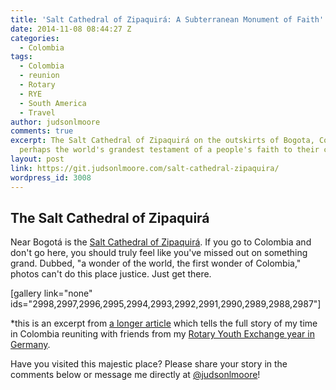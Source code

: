 ```yaml
---
title: 'Salt Cathedral of Zipaquirá: A Subterranean Monument of Faith'
date: 2014-11-08 08:44:27 Z
categories:
  - Colombia
tags:
  - Colombia
  - reunion
  - Rotary
  - RYE
  - South America
  - Travel
author: judsonlmoore
comments: true
excerpt: The Salt Cathedral of Zipaquirá on the outskirts of Bogota, Colombia, is
  perhaps the world's grandest testament of a people's faith to their creator.
layout: post
link: https://git.judsonlmoore.com/salt-cathedral-zipaquira/
wordpress_id: 3008
---
```


## The Salt Cathedral of Zipaquirá

Near Bogotá is the [Salt Cathedral of Zipaquirá](http://en.wikipedia.org/wiki/Salt_Cathedral_of_Zipaquir%C3%A1). If you go to Colombia and don't go here, you should truly feel like you've missed out on something grand. Dubbed, "a wonder of the world, the first wonder of Colombia," photos can't do this place justice. Just get there.

[gallery link="none" ids="2998,2997,2996,2995,2994,2993,2992,2991,2990,2989,2988,2987"]

\*this is an excerpt from [a longer article](https://www.judsonlmoore.com/colombia-new-germany/) which tells the full story of my time in Colombia reuniting with friends from my [Rotary Youth Exchange year in Germany](https://www.judsonlmoore.com/location/germany/).

Have you visited this majestic place? Please share your story in the comments below or message me directly at [@judsonlmoore](http://twitter.com/judsonlmoore)!
